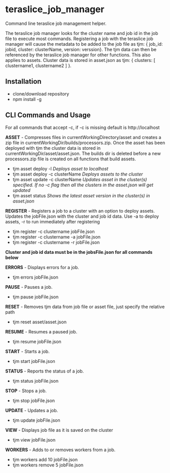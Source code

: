 # teraslice_job_manager
Command line teraslice job management helper.

The teraslice job manager looks for the cluster name and job id in the job file to execute most commands.  Registering a job with the teraslice job manager will cause the metadata to be added to the job file as tjm: { job_id: jobid, cluster: clusterName, version: verssion}.  The tjm data can then be referenced by the teraslice job manager for other functions.  This also applies to assets.  Cluster data is stored in asset.json as tjm: { clusters: [ clustername1, clustername2 ] }.  


## Installation
- clone/download repository
- npm install -g

## CLI Commands and Usage
For all commands that accept -c, if -c is missing default is http://localhost

**ASSET** - Compresses files in currentWorkingDirectory/asset and creates a zip file in currentWorkingDir/builds/processors.zip.  Once the asset has been deployed with tjm the cluster data is stored in currentWorkingDir/asset/asset.json.  The builds dir is deleted before a new processors.zip file is created on all functions that build assets.
- tjm asset deploy -l *Deploys asset to localhost*
- tjm asset deploy -c clusterName *Deploys assets to the cluster*
- tjm asset update -c clusterName *Updates asset in the cluster(s) specified.  If no -c flag then all the clusters in the asset.json will get updated*
- tjm asset status *Shows the latest asset version in the cluster(s) in asset.json*

**REGISTER** - Registers a job to a cluster with an option to deploy assets.  Updates the jobFile.json with the cluster and job id data.  Use -a to deploy assets, -r to run immediately after registering
- tjm register -c clustername jobFile.json
- tjm register -c clustername -a jobFile.json
- tjm register -c clustername -r jobFile.json

**Cluster and job id data must be in the jobsFile.json for all commands below**

**ERRORS** - Displays errors for a job.  
- tjm errors jobFile.json

**PAUSE** - Pauses a job.
- tjm pause jobFile.json

**RESET** - Removes tjm data from job file or asset file, just specify the relative path
- tjm reset asset/asset.json

**RESUME** - Resumes a paused job.
- tjm resume jobFile.json

**START** - Starts a job.
- tjm start jobFile.json

**STATUS** - Reports the status of a job.
- tjm status jobFile.json

**STOP** - Stops a job.
- tjm stop jobFile.json

**UPDATE** - Updates a job.
- tjm update jobFile.json

**VIEW** - Displays job file as it is saved on the cluster
- tjm view jobFile.json

**WORKERS** - Adds to or removes workers from a job.
- tjm workers add 10 jobFile.json
- tjm workers remove 5 jobFile.json

